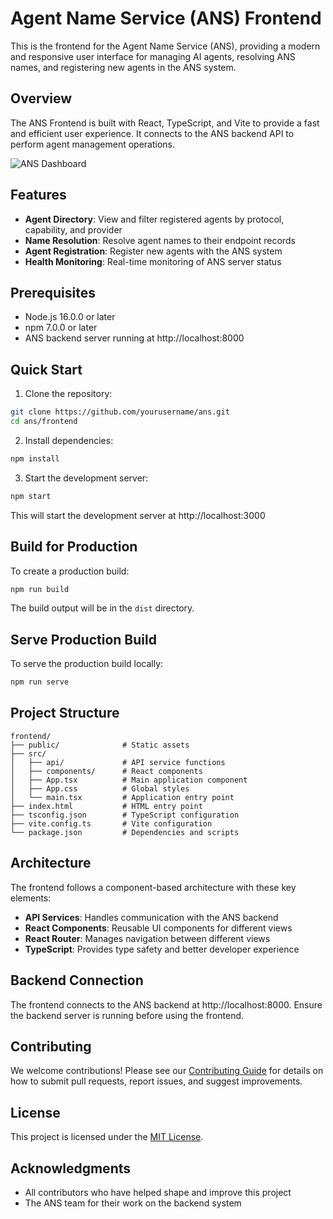 # Agent Name Service (ANS) Frontend

This is the frontend for the Agent Name Service (ANS), providing a modern and responsive user interface for managing AI agents, resolving ANS names, and registering new agents in the ANS system.

## Overview

The ANS Frontend is built with React, TypeScript, and Vite to provide a fast and efficient user experience. It connects to the ANS backend API to perform agent management operations.

![ANS Dashboard](./docs/images/dashboard.png)

## Features

- **Agent Directory**: View and filter registered agents by protocol, capability, and provider
- **Name Resolution**: Resolve agent names to their endpoint records
- **Agent Registration**: Register new agents with the ANS system
- **Health Monitoring**: Real-time monitoring of ANS server status

## Prerequisites

- Node.js 16.0.0 or later
- npm 7.0.0 or later
- ANS backend server running at http://localhost:8000

## Quick Start

1. Clone the repository:

```bash
git clone https://github.com/yourusername/ans.git
cd ans/frontend
```

2. Install dependencies:

```bash
npm install
```

3. Start the development server:

```bash
npm start
```

This will start the development server at http://localhost:3000

## Build for Production

To create a production build:

```bash
npm run build
```

The build output will be in the `dist` directory.

## Serve Production Build

To serve the production build locally:

```bash
npm run serve
```

## Project Structure

```
frontend/
├── public/              # Static assets
├── src/
│   ├── api/             # API service functions
│   ├── components/      # React components
│   ├── App.tsx          # Main application component
│   ├── App.css          # Global styles
│   └── main.tsx         # Application entry point
├── index.html           # HTML entry point
├── tsconfig.json        # TypeScript configuration
├── vite.config.ts       # Vite configuration
└── package.json         # Dependencies and scripts
```

## Architecture

The frontend follows a component-based architecture with these key elements:

- **API Services**: Handles communication with the ANS backend
- **React Components**: Reusable UI components for different views
- **React Router**: Manages navigation between different views
- **TypeScript**: Provides type safety and better developer experience

## Backend Connection

The frontend connects to the ANS backend at http://localhost:8000. Ensure the backend server is running before using the frontend.

## Contributing

We welcome contributions! Please see our [Contributing Guide](./CONTRIBUTING.md) for details on how to submit pull requests, report issues, and suggest improvements.

## License

This project is licensed under the [MIT License](./LICENSE).

## Acknowledgments

- All contributors who have helped shape and improve this project
- The ANS team for their work on the backend system 
